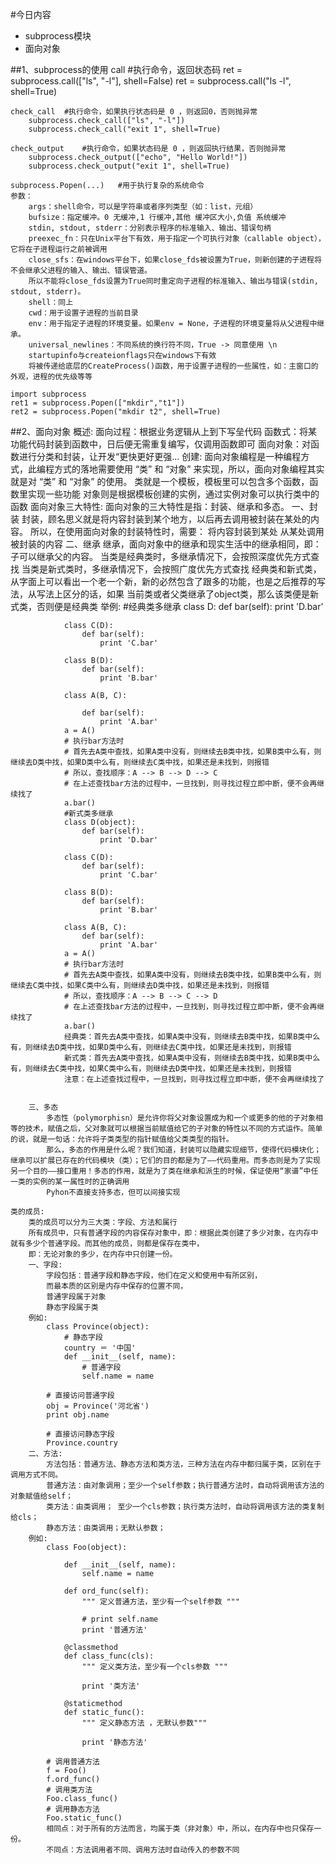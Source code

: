 #今日内容
+   subprocess模块
+   面向对象

##1、subprocess的使用
    call #执行命令，返回状态码
        ret = subprocess.call(["ls", "-l"], shell=False)
        ret = subprocess.call("ls -l", shell=True)
    
    check_call  #执行命令，如果执行状态码是 0 ，则返回0，否则抛异常
        subprocess.check_call(["ls", "-l"])
        subprocess.check_call("exit 1", shell=True)
    
    check_output    #执行命令，如果状态码是 0 ，则返回执行结果，否则抛异常
        subprocess.check_output(["echo", "Hello World!"])
        subprocess.check_output("exit 1", shell=True)
    
    subprocess.Popen(...)   #用于执行复杂的系统命令
    参数：
        args：shell命令，可以是字符串或者序列类型（如：list，元组）
        bufsize：指定缓冲。0 无缓冲,1 行缓冲,其他 缓冲区大小,负值 系统缓冲
        stdin, stdout, stderr：分别表示程序的标准输入、输出、错误句柄
        preexec_fn：只在Unix平台下有效，用于指定一个可执行对象（callable object），它将在子进程运行之前被调用
        close_sfs：在windows平台下，如果close_fds被设置为True，则新创建的子进程将不会继承父进程的输入、输出、错误管道。
        所以不能将close_fds设置为True同时重定向子进程的标准输入、输出与错误(stdin, stdout, stderr)。
        shell：同上
        cwd：用于设置子进程的当前目录
        env：用于指定子进程的环境变量。如果env = None，子进程的环境变量将从父进程中继承。
        universal_newlines：不同系统的换行符不同，True -> 同意使用 \n
        startupinfo与createionflags只在windows下有效
        将被传递给底层的CreateProcess()函数，用于设置子进程的一些属性，如：主窗口的外观，进程的优先级等等 
    
    import subprocess
    ret1 = subprocess.Popen(["mkdir","t1"])
    ret2 = subprocess.Popen("mkdir t2", shell=True)

##2、面向对象
    概述:
        面向过程：根据业务逻辑从上到下写垒代码
        函数式：将某功能代码封装到函数中，日后便无需重复编写，仅调用函数即可
        面向对象：对函数进行分类和封装，让开发“更快更好更强...
    创建:
        面向对象编程是一种编程方式，此编程方式的落地需要使用 “类” 和 “对象” 来实现，所以，面向对象编程其实就是对 “类” 和 “对象” 的使用。
        类就是一个模板，模板里可以包含多个函数，函数里实现一些功能
        对象则是根据模板创建的实例，通过实例对象可以执行类中的函数
    面向对象三大特性:
        面向对象的三大特性是指：封装、继承和多态。
        一、封装
            封装，顾名思义就是将内容封装到某个地方，以后再去调用被封装在某处的内容。
            所以，在使用面向对象的封装特性时，需要：
            将内容封装到某处
            从某处调用被封装的内容
        二、继承
            继承，面向对象中的继承和现实生活中的继承相同，即：子可以继承父的内容。
            当类是经典类时，多继承情况下，会按照深度优先方式查找
            当类是新式类时，多继承情况下，会按照广度优先方式查找
            经典类和新式类，从字面上可以看出一个老一个新，新的必然包含了跟多的功能，也是之后推荐的写法，从写法上区分的话，如果 当前类或者父类继承了object类，那么该类便是新式类，否则便是经典类
            举例:
                #经典类多继承
                class D:
                    def bar(self):
                        print 'D.bar'
             
                class C(D):                
                    def bar(self):
                        print 'C.bar'
                
                class B(D):                
                    def bar(self):
                        print 'B.bar'
                
                class A(B, C):
                
                    def bar(self):
                        print 'A.bar'                
                a = A()
                # 执行bar方法时
                # 首先去A类中查找，如果A类中没有，则继续去B类中找，如果B类中么有，则继续去D类中找，如果D类中么有，则继续去C类中找，如果还是未找到，则报错
                # 所以，查找顺序：A --> B --> D --> C
                # 在上述查找bar方法的过程中，一旦找到，则寻找过程立即中断，便不会再继续找了
                a.bar()
                #新式类多继承
                class D(object):
                    def bar(self):
                        print 'D.bar'
                               
                class C(D):                
                    def bar(self):
                        print 'C.bar'
                                
                class B(D):                
                    def bar(self):
                        print 'B.bar'
                                
                class A(B, C):                
                    def bar(self):
                        print 'A.bar'                
                a = A()
                # 执行bar方法时
                # 首先去A类中查找，如果A类中没有，则继续去B类中找，如果B类中么有，则继续去C类中找，如果C类中么有，则继续去D类中找，如果还是未找到，则报错
                # 所以，查找顺序：A --> B --> C --> D
                # 在上述查找bar方法的过程中，一旦找到，则寻找过程立即中断，便不会再继续找了
                a.bar()
                经典类：首先去A类中查找，如果A类中没有，则继续去B类中找，如果B类中么有，则继续去D类中找，如果D类中么有，则继续去C类中找，如果还是未找到，则报错
                新式类：首先去A类中查找，如果A类中没有，则继续去B类中找，如果B类中么有，则继续去C类中找，如果C类中么有，则继续去D类中找，如果还是未找到，则报错   
                注意：在上述查找过程中，一旦找到，则寻找过程立即中断，便不会再继续找了
                
                
        三、多态 
            多态性（polymorphisn）是允许你将父对象设置成为和一个或更多的他的子对象相等的技术，赋值之后，父对象就可以根据当前赋值给它的子对象的特性以不同的方式运作。简单的说，就是一句话：允许将子类类型的指针赋值给父类类型的指针。
            那么，多态的作用是什么呢？我们知道，封装可以隐藏实现细节，使得代码模块化；继承可以扩展已存在的代码模块（类）；它们的目的都是为了——代码重用。而多态则是为了实现另一个目的——接口重用！多态的作用，就是为了类在继承和派生的时候，保证使用“家谱”中任一类的实例的某一属性时的正确调用
            Pyhon不直接支持多态，但可以间接实现
            
    类的成员:
        类的成员可以分为三大类：字段、方法和属行
        所有成员中，只有普通字段的内容保存对象中，即：根据此类创建了多少对象，在内存中就有多少个普通字段。而其他的成员，则都是保存在类中，
        即：无论对象的多少，在内存中只创建一份。
        一、字段:
            字段包括：普通字段和静态字段，他们在定义和使用中有所区别，
            而最本质的区别是内存中保存的位置不同，
            普通字段属于对象
            静态字段属于类
        例如:
            class Province(object):
                # 静态字段
                country ＝ '中国'
                def __init__(self, name):
                    # 普通字段
                    self.name = name
            
            # 直接访问普通字段
            obj = Province('河北省')
            print obj.name
            
            # 直接访问静态字段
            Province.country
        二、方法:
            方法包括：普通方法、静态方法和类方法，三种方法在内存中都归属于类，区别在于调用方式不同。
            普通方法：由对象调用；至少一个self参数；执行普通方法时，自动将调用该方法的对象赋值给self；
            类方法：由类调用； 至少一个cls参数；执行类方法时，自动将调用该方法的类复制给cls；
            静态方法：由类调用；无默认参数；
        例如:
            class Foo(object):

                def __init__(self, name):
                    self.name = name
            
                def ord_func(self):
                    """ 定义普通方法，至少有一个self参数 """
            
                    # print self.name
                    print '普通方法'
            
                @classmethod
                def class_func(cls):
                    """ 定义类方法，至少有一个cls参数 """
            
                    print '类方法'
            
                @staticmethod
                def static_func():
                    """ 定义静态方法 ，无默认参数"""
            
                    print '静态方法'
                    
            # 调用普通方法
            f = Foo()
            f.ord_func()
            # 调用类方法
            Foo.class_func()
            # 调用静态方法
            Foo.static_func()
            相同点：对于所有的方法而言，均属于类（非对象）中，所以，在内存中也只保存一份。
            不同点：方法调用者不同、调用方法时自动传入的参数不同
